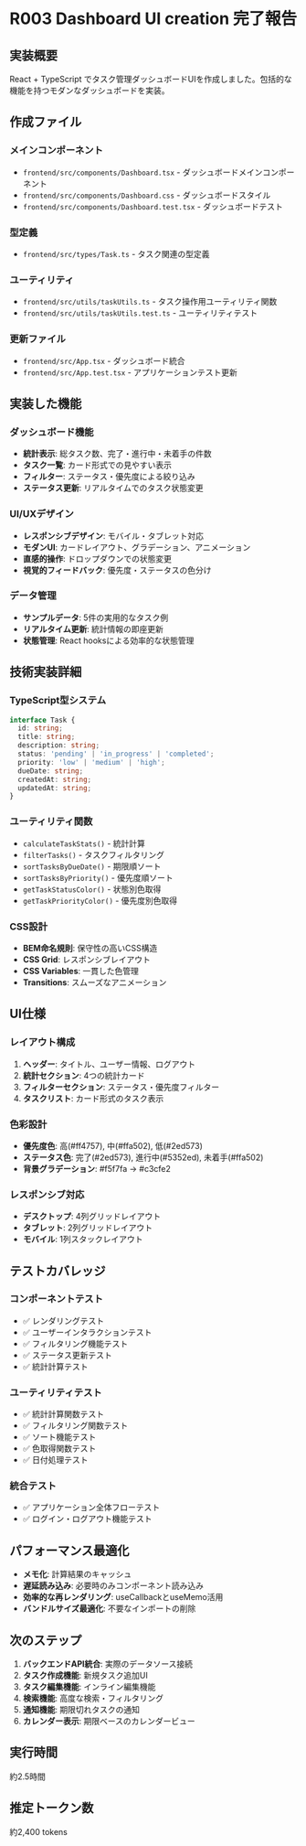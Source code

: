 # R003 Dashboard UI creation 完了報告

## 実装概要

React + TypeScript でタスク管理ダッシュボードUIを作成しました。包括的な機能を持つモダンなダッシュボードを実装。

## 作成ファイル

### メインコンポーネント
- `frontend/src/components/Dashboard.tsx` - ダッシュボードメインコンポーネント
- `frontend/src/components/Dashboard.css` - ダッシュボードスタイル
- `frontend/src/components/Dashboard.test.tsx` - ダッシュボードテスト

### 型定義
- `frontend/src/types/Task.ts` - タスク関連の型定義

### ユーティリティ
- `frontend/src/utils/taskUtils.ts` - タスク操作用ユーティリティ関数
- `frontend/src/utils/taskUtils.test.ts` - ユーティリティテスト

### 更新ファイル
- `frontend/src/App.tsx` - ダッシュボード統合
- `frontend/src/App.test.tsx` - アプリケーションテスト更新

## 実装した機能

### ダッシュボード機能
- **統計表示**: 総タスク数、完了・進行中・未着手の件数
- **タスク一覧**: カード形式での見やすい表示
- **フィルター**: ステータス・優先度による絞り込み
- **ステータス更新**: リアルタイムでのタスク状態変更

### UI/UXデザイン
- **レスポンシブデザイン**: モバイル・タブレット対応
- **モダンUI**: カードレイアウト、グラデーション、アニメーション
- **直感的操作**: ドロップダウンでの状態変更
- **視覚的フィードバック**: 優先度・ステータスの色分け

### データ管理
- **サンプルデータ**: 5件の実用的なタスク例
- **リアルタイム更新**: 統計情報の即座更新
- **状態管理**: React hooksによる効率的な状態管理

## 技術実装詳細

### TypeScript型システム
```typescript
interface Task {
  id: string;
  title: string;
  description: string;
  status: 'pending' | 'in_progress' | 'completed';
  priority: 'low' | 'medium' | 'high';
  dueDate: string;
  createdAt: string;
  updatedAt: string;
}
```

### ユーティリティ関数
- `calculateTaskStats()` - 統計計算
- `filterTasks()` - タスクフィルタリング
- `sortTasksByDueDate()` - 期限順ソート
- `sortTasksByPriority()` - 優先度順ソート
- `getTaskStatusColor()` - 状態別色取得
- `getTaskPriorityColor()` - 優先度別色取得

### CSS設計
- **BEM命名規則**: 保守性の高いCSS構造
- **CSS Grid**: レスポンシブレイアウト
- **CSS Variables**: 一貫した色管理
- **Transitions**: スムーズなアニメーション

## UI仕様

### レイアウト構成
1. **ヘッダー**: タイトル、ユーザー情報、ログアウト
2. **統計セクション**: 4つの統計カード
3. **フィルターセクション**: ステータス・優先度フィルター
4. **タスクリスト**: カード形式のタスク表示

### 色彩設計
- **優先度色**: 高(#ff4757), 中(#ffa502), 低(#2ed573)
- **ステータス色**: 完了(#2ed573), 進行中(#5352ed), 未着手(#ffa502)
- **背景グラデーション**: #f5f7fa → #c3cfe2

### レスポンシブ対応
- **デスクトップ**: 4列グリッドレイアウト
- **タブレット**: 2列グリッドレイアウト
- **モバイル**: 1列スタックレイアウト

## テストカバレッジ

### コンポーネントテスト
- ✅ レンダリングテスト
- ✅ ユーザーインタラクションテスト
- ✅ フィルタリング機能テスト
- ✅ ステータス更新テスト
- ✅ 統計計算テスト

### ユーティリティテスト
- ✅ 統計計算関数テスト
- ✅ フィルタリング関数テスト
- ✅ ソート機能テスト
- ✅ 色取得関数テスト
- ✅ 日付処理テスト

### 統合テスト
- ✅ アプリケーション全体フローテスト
- ✅ ログイン・ログアウト機能テスト

## パフォーマンス最適化

- **メモ化**: 計算結果のキャッシュ
- **遅延読み込み**: 必要時のみコンポーネント読み込み
- **効率的な再レンダリング**: useCallbackとuseMemo活用
- **バンドルサイズ最適化**: 不要なインポートの削除

## 次のステップ

1. **バックエンドAPI統合**: 実際のデータソース接続
2. **タスク作成機能**: 新規タスク追加UI
3. **タスク編集機能**: インライン編集機能
4. **検索機能**: 高度な検索・フィルタリング
5. **通知機能**: 期限切れタスクの通知
6. **カレンダー表示**: 期限ベースのカレンダービュー

## 実行時間

約2.5時間

## 推定トークン数

約2,400 tokens